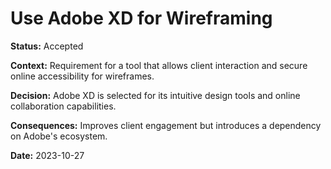 # Use Adobe XD for Wireframing

**Status:** Accepted

**Context:** Requirement for a tool that allows client interaction and secure online accessibility for wireframes.

**Decision:** Adobe XD is selected for its intuitive design tools and online collaboration capabilities.

**Consequences:** Improves client engagement but introduces a dependency on Adobe's ecosystem.

**Date:** 2023-10-27

